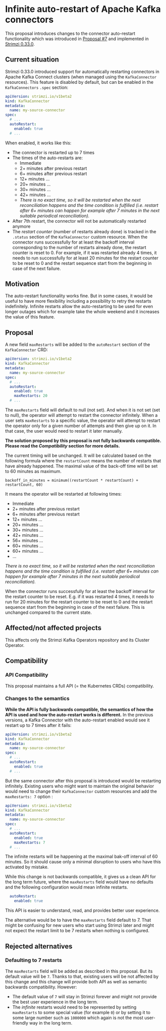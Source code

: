 # Infinite auto-restart of Apache Kafka connectors

This proposal introduces changes to the connector auto-restart functionality which was introduced in [Proposal #7](https://github.com/strimzi/proposals/blob/main/007-restarting-kafka-connect-connectors-and-tasks.md) and implemented in [Strimzi 0.33.0](https://github.com/strimzi/strimzi-kafka-operator/pull/7500).

## Current situation

Strimzi 0.33.0 introduced support for automatically restarting connectors in Apache Kafka Connect clusters (when managed using the `KafkaConnector` resources). This feature is disabled by default, but can be enabled in the `KafkaConnectors` `.spec` section:

```yaml
apiVersion: strimzi.io/v1beta2
kind: KafkaConnector
metadata:
  name: my-source-connector
spec:
  # ...
  autoRestart:
    enabled: true
  # ...
```

When enabled, it works like this:
* The connector is restarted up to 7 times
* The times of the auto-restarts are:
    * Immediate
    * 2+ minutes after previous restart
    * 6+ minutes after previous restart
    * 12+ minutes …
    * 20+ minutes …
    * 30+ minutes …
    * 42+ minutes …
    * _There is no exact time, so it will be restarted when the next reconciliation happens and the time condition is fulfilled (i.e. restart after 6+ minutes can happen for example after 7 minutes in the next suitable periodical reconciliation)._
* After 7th restart, the connector will not be automatically restarted anymore
* The _restart counter_ (number of restarts already done) is tracked in the `.status` section of the `KafkaConnector` custom resource.
  When the connector runs successfully for at least the backoff interval corresponding to the number of restarts already done, the restart counter is reset to 0.
  For example, if it was restarted already 4 times, it needs to run successfully for at least 20 minutes for the restart counter to be reset to 0 and the restart sequence start from the beginning in case of the next failure.

## Motivation

The auto-restart functionality works fine. But in some cases, it would be useful to have more flexibility including a possibility to retry the restarts indefinitely.
Infinite restarts allow the auto-restarting to be used for even longer outages which for example take the whole weekend and it increases the value of this feature.

## Proposal

A new field `maxRestarts` will be added to the `autoRestart` section of the `KafkaConnector` CRD:

```yaml
apiVersion: strimzi.io/v1beta2
kind: KafkaConnector
metadata:
  name: my-source-connector
spec:
  # ...
  autoRestart:
    enabled: true
    maxRestarts: 20
  # ...
```

The `maxRestarts` field will default to null (not set).
And when it is not set (set to null), the operator will attempt to restart the connector infinitely.
When a user sets `maxRestarts` to a specific value, the operator will attempt to restart the operator only for a given number of attempts and then give up on it.
In that case, the user would need to restart it later manually.

**The solution proposed by this proposal is not fully backwards compatible.**
**Please read the _Compatibility_ section for more details.**

The current timing will be unchanged.
It will be calculated based on the following formula where the `restartCount` means the number of restarts that have already happened.
The maximal value of the back-off time will be set to 60 minutes as maximum.

```
backoff_in_minutes = minimum((restartCount * restartCount) + restartCount, 60)
```

It means the operator will be restarted at following times:
* Immediate
* 2+ minutes after previous restart
* 6+ minutes after previous restart
* 12+ minutes …
* 20+ minutes …
* 30+ minutes …
* 42+ minutes …
* 56+ minutes …
* 60+ minutes …
* 60+ minutes …
* …

_There is no exact time, so it will be restarted when the next reconciliation happens and the time condition is fulfilled (i.e. restart after 6+ minutes can happen for example after 7 minutes in the next suitable periodical reconciliation)._

When the connector runs successfully for at least the backoff interval for the restart counter to be reset.
E.g. if it was restarted 4 times, it needs to run for 20 minutes for the restart counter to be reset to 0 and the restart sequence start from the beginning in case of the next failure.
This is unchanged compared to the current state.

## Affected/not affected projects

This affects only the Strimzi Kafka Operators repository and its Cluster Operator.

## Compatibility

### API Compatibility

This proposal maintains a full API (= the Kubernetes CRDs) compatibility.

### Changes to the semantics

**While the API is fully backwards compatible, the semantics of how the API is used and how the auto-restart works is different.**
In the previous versions, a Kafka Connector with the auto-restart enabled would see it restart up to 7 times after it fails:

```yaml
apiVersion: strimzi.io/v1beta2
kind: KafkaConnector
metadata:
  name: my-source-connector
spec:
  # ...
  autoRestart:
    enabled: true
  # ...
```

But the same connector after this proposal is introduced would be restarting infinitely.
Existing users who might want to maintain the original behavior would need to change their `KafkaConnector` custom resources and add the `maxRestarts: 7` option :

```yaml
apiVersion: strimzi.io/v1beta2
kind: KafkaConnector
metadata:
  name: my-source-connector
spec:
  # ...
  autoRestart:
    enabled: true
    maxRestarts: 7
  # ...
```

The infinite restarts will be happening at the maximal bak-off interval of 60 minutes.
So it should cause only a minimal disruption to users who have this activated by mistake.

While this change is not backwards compatible, it gives us a clean API for the long term future, where the `maxRestarts` field would have no defaults and the following configuration would mean infinite restarts.

```yaml
  autoRestart:
    enabled: true
```

This API is easier to understand, read, and provides better user experience.

The alternative would be to have the `maxRestarts` field default to 7.
That might be confusing for new users who start using Strimzi later and might not expect the restart limit to be 7 restarts when nothing is configured.

## Rejected alternatives

### Defaulting to 7 restarts

The `maxRestarts` field will be added as described in this proposal.
But its default value will be `7`.
Thanks to that, existing users will be not affected by this change and this change will provide both API as well as semantic backwards compatibility.
However:
* The default value of `7` will stay in Strimzi forever and might not provide the best user experience in the long term.
* The _infinite_ restarts would need to be represented by setting `maxRestarts` to some special value (for example `0`) or by setting it to some large number such as `1000000` which again is not the most user-friendly way in the long term.
